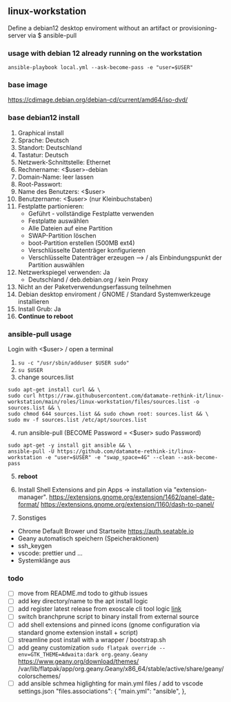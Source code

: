 ## linux-workstation

Define a debian12 desktop enviroment without an artifact or provisioning-server via $ ansible-pull

### usage with debian 12 already running on the workstation

`ansible-playbook local.yml --ask-become-pass -e "user=$USER"`

### base image

https://cdimage.debian.org/debian-cd/current/amd64/iso-dvd/

### base debian12 install

1. Graphical install
2. Sprache: Deutsch
3. Standort: Deutschland
4. Tastatur: Deutsch
5. Netzwerk-Schnittstelle: Ethernet
6. Rechnername: <$user>-debian
7. Domain-Name: leer lassen
8. Root-Passwort:
9. Name des Benutzers: <$user>
10. Benutzername: <$user> (nur Kleinbuchstaben)
11. Festplatte partionieren:
    - Geführt - vollständige Festplatte verwenden
    - Festplatte auswählen
    - Alle Dateien auf eine Partition
    - SWAP-Partition löschen
    - boot-Partition erstellen (500MB ext4)
    - Verschlüsselte Datenträger konfigurieren
    - Verschlüsselte Datenträger erzeugen --> / als Einbindungspunkt der Partition auswählen
12. Netzwerkspiegel verwenden: Ja
    - Deutschland / deb.debian.org / kein Proxy
13. Nicht an der Paketverwendungserfassung teilnehmen
14. Debian desktop enviroment / GNOME / Standard Systemwerkzeuge installieren
15. Install Grub: Ja
16. **Continue to reboot**

### ansible-pull usage

Login with <$user> / open a terminal

1. `su -c "/usr/sbin/adduser $USER sudo"`
2. `su $USER`
3. change sources.list

```
sudo apt-get install curl && \
sudo curl https://raw.githubusercontent.com/datamate-rethink-it/linux-workstation/main/roles/linux-workstation/files/sources.list -o sources.list && \
sudo chmod 644 sources.list && sudo chown root: sources.list && \
sudo mv -f sources.list /etc/apt/sources.list
```

4. run ansible-pull (BECOME Password = <$user> sudo Password)

```shellscript
sudo apt-get -y install git ansible && \
ansible-pull -U https://github.com/datamate-rethink-it/linux-workstation -e "user=$USER" -e "swap_space=4G" --clean --ask-become-pass
```

5. **reboot**

6. Install Shell Extensions and pin Apps -> installation via "extension-manager".
   https://extensions.gnome.org/extension/1462/panel-date-format/
   https://extensions.gnome.org/extension/1160/dash-to-panel/

7. Sonstiges

- Chrome Default Brower und Startseite https://auth.seatable.io
- Geany automatisch speichern (Speicheraktionen)
- ssh_keygen
- vscode: prettier und ...
- Systemklänge aus

### todo

- [ ] move from README.md todo to github issues
- [ ] add key directory/name to the apt install logic
- [ ] add register latest release from exoscale cli tool logic [link](https://github.com/exoscale/cli/releases/)
- [ ] switch branchprune script to binary install from external source
- [ ] add shell extensions and pinned icons (gnome configuration via standard gnome extension install + script)
- [ ] streamline post install with a wrapper / bootstrap.sh
- [ ] add geany customization
      `sudo flatpak override --env=GTK_THEME=Adwaita:dark org.geany.Geany`
      https://www.geany.org/download/themes/
      /var/lib/flatpak/app/org.geany.Geany/x86_64/stable/active/share/geany/colorschemes/
- [ ] add ansible schmea higlighting for main.yml files / add to vscode settings.json
      "files.associations": {
      "main.yml": "ansible",
      },
